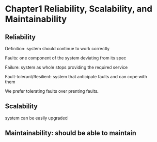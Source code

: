 # Chapter1 Reliability, Scalability, and Maintainability

## **Reliability**

Definition: system should continue to work correctly

Faults: one component of the system deviating from its spec

Failure: system as whole stops providing the required service

Fault-tolerant/Resilient: system that anticipate faults and can cope with them

We prefer tolerating faults over prenting faults. 

## Scalability

system can be easily upgraded

## Maintainability: should be able to maintain



